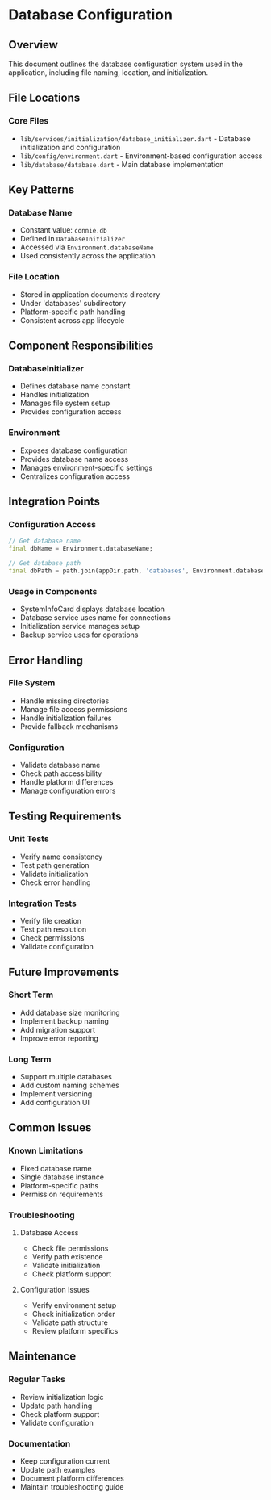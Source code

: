 # Database Configuration

## Overview
This document outlines the database configuration system used in the application, including file naming, location, and initialization.

## File Locations

### Core Files
- `lib/services/initialization/database_initializer.dart` - Database initialization and configuration
- `lib/config/environment.dart` - Environment-based configuration access
- `lib/database/database.dart` - Main database implementation

## Key Patterns

### Database Name
- Constant value: `connie.db`
- Defined in `DatabaseInitializer`
- Accessed via `Environment.databaseName`
- Used consistently across the application

### File Location
- Stored in application documents directory
- Under 'databases' subdirectory
- Platform-specific path handling
- Consistent across app lifecycle

## Component Responsibilities

### DatabaseInitializer
- Defines database name constant
- Handles initialization
- Manages file system setup
- Provides configuration access

### Environment
- Exposes database configuration
- Provides database name access
- Manages environment-specific settings
- Centralizes configuration access

## Integration Points

### Configuration Access
```dart
// Get database name
final dbName = Environment.databaseName;

// Get database path
final dbPath = path.join(appDir.path, 'databases', Environment.databaseName);
```

### Usage in Components
- SystemInfoCard displays database location
- Database service uses name for connections
- Initialization service manages setup
- Backup service uses for operations

## Error Handling

### File System
- Handle missing directories
- Manage file access permissions
- Handle initialization failures
- Provide fallback mechanisms

### Configuration
- Validate database name
- Check path accessibility
- Handle platform differences
- Manage configuration errors

## Testing Requirements

### Unit Tests
- Verify name consistency
- Test path generation
- Validate initialization
- Check error handling

### Integration Tests
- Verify file creation
- Test path resolution
- Check permissions
- Validate configuration

## Future Improvements

### Short Term
- Add database size monitoring
- Implement backup naming
- Add migration support
- Improve error reporting

### Long Term
- Support multiple databases
- Add custom naming schemes
- Implement versioning
- Add configuration UI

## Common Issues

### Known Limitations
- Fixed database name
- Single database instance
- Platform-specific paths
- Permission requirements

### Troubleshooting
1. Database Access
   - Check file permissions
   - Verify path existence
   - Validate initialization
   - Check platform support

2. Configuration Issues
   - Verify environment setup
   - Check initialization order
   - Validate path structure
   - Review platform specifics

## Maintenance

### Regular Tasks
- Review initialization logic
- Update path handling
- Check platform support
- Validate configuration

### Documentation
- Keep configuration current
- Update path examples
- Document platform differences
- Maintain troubleshooting guide 